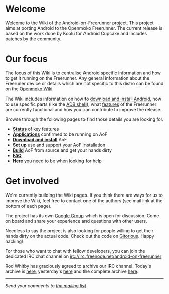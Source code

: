 # Welcome #

Welcome to the Wiki of the Android-on-Freerunner project. This project aims at porting Android to the Openmoko Freerunner. The current release is based on the work done by Koolu for Android Cupcake and includes patches by the community.

# Our focus #

The focus of this Wiki is to centralise Android specific information and how to get it running on the Freerunner. Any general information about the Freeruner device or details which are not specific to this distro can be found on the [Openmoko Wiki](http://wiki.openmoko.org)

The Wiki includes information on how to [download and install Android](GetIt.md), how to use specific parts (like the [ADB shell](AndroidDebugBridge.md)), what [features](FeatureStatus.md) of the Freerunner are currently functional and how you can contribute to improve the release.

Browse through the following pages to find those details you are looking for.

  * **[Status](FeatureStatus.md)** of key features
  * **[Applications](Applications.md)** confirmed to be running on AoF
  * **[Download and install](GetIt.md)** AoF
  * **[Set up](UseIt.md)** use and support your AoF installation
  * **[Build](BuildIt.md)** AoF from source and get your hands dirty
  * **[FAQ](FrequentlyAskedQuestions.md)**
  * **[Here](Support.md)** you need to be when looking for help

# Get involved #

We're currently building the Wiki pages. If you think there are ways for us to improve the Wiki, feel free to contact one of the authors (see mail link at the bottom of each page).

The project has its own [Google Group](http://groups.google.com/group/android-on-freerunner) which is open for discussion. Come on board and share your experience and questions with other users.

Needless to say the project is also looking for people willing to get their hands dirty on the actual code. Check out the code on [Gitorious](http://gitorious.org/android-on-freerunner). Happy hacking!

For those who want to chat with fellow developers, you can join the dedicated IRC chat channel on [irc://irc.freenode.net/android-on-freerunner](irc://irc.freenode.net/android-on-freerunner)

Rod Whitby has graciously agreed to archive our IRC channel. Today's archive is [here](http://logs.nslu2-linux.org/livelogs/android-on-freerunner.txt), yesterday's [here](http://logs.nslu2-linux.org/livelogs/android-on-freerunner-prev.txt) and the complete archive [here](http://logs.nslu2-linux.org/livelogs/android-on-freerunner/).


---

_Send your comments to [the mailing list](mailto:android-on-freerunner@googlegroups.com)_